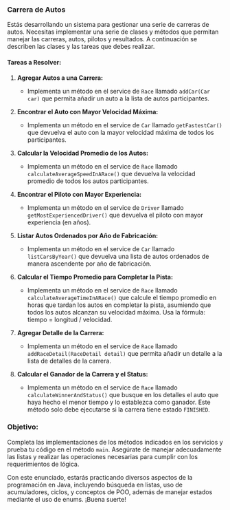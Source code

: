 ### Carrera de Autos

Estás desarrollando un sistema para gestionar una serie de carreras de autos. Necesitas implementar una serie de clases y métodos que permitan manejar las carreras, autos, pilotos y resultados. A continuación se describen las clases y las tareas que debes realizar.

#### Tareas a Resolver:

1. **Agregar Autos a una Carrera:**
    - Implementa un método en el service de `Race` llamado `addCar(Car car)` que permita añadir un auto a la lista de autos participantes.


2. **Encontrar el Auto con Mayor Velocidad Máxima:**
    - Implementa un método en el service de `Car` llamado `getFastestCar()` que devuelva el auto con la mayor velocidad máxima de todos los participantes.


3. **Calcular la Velocidad Promedio de los Autos:**
    - Implementa un método en el service de `Race` llamado `calculateAverageSpeedInARace()` que devuelva la velocidad promedio de todos los autos participantes.


4. **Encontrar el Piloto con Mayor Experiencia:**
    - Implementa un método en el service de `Driver` llamado `getMostExperiencedDriver()` que devuelva el piloto con mayor experiencia (en años).


5. **Listar Autos Ordenados por Año de Fabricación:**
    - Implementa un método en el service de `Car` llamado `listCarsByYear()` que devuelva una lista de autos ordenados de manera ascendente por año de fabricación.


6. **Calcular el Tiempo Promedio para Completar la Pista:**
    - Implementa un método en el service de `Race` llamado `calculateAverageTimeInARace()` que calcule el tiempo promedio en horas que tardan los autos en completar la pista, asumiendo que todos los autos alcanzan su velocidad máxima. Usa la fórmula: tiempo = longitud / velocidad.


7. **Agregar Detalle de la Carrera:**
    - Implementa un método en el service de `Race` llamado `addRaceDetail(RaceDetail detail)` que permita añadir un detalle a la lista de detalles de la carrera.


8. **Calcular el Ganador de la Carrera y el Status:**
    - Implementa un método en el service de `Race` llamado `calculateWinnerAndStatus()` que busque en los detalles el auto que haya hecho el menor tiempo y lo establezca como ganador. Este método solo debe ejecutarse si la carrera tiene estado `FINISHED`.
### Objetivo:

Completa las implementaciones de los métodos indicados en los servicios y prueba tu código en el método `main`. Asegúrate de manejar adecuadamente las listas y realizar las operaciones necesarias para cumplir con los requerimientos de lógica.

Con este enunciado, estarás practicando diversos aspectos de la programación en Java, incluyendo búsqueda en listas, uso de acumuladores, ciclos, y conceptos de POO, además de manejar estados mediante el uso de enums. ¡Buena suerte!
